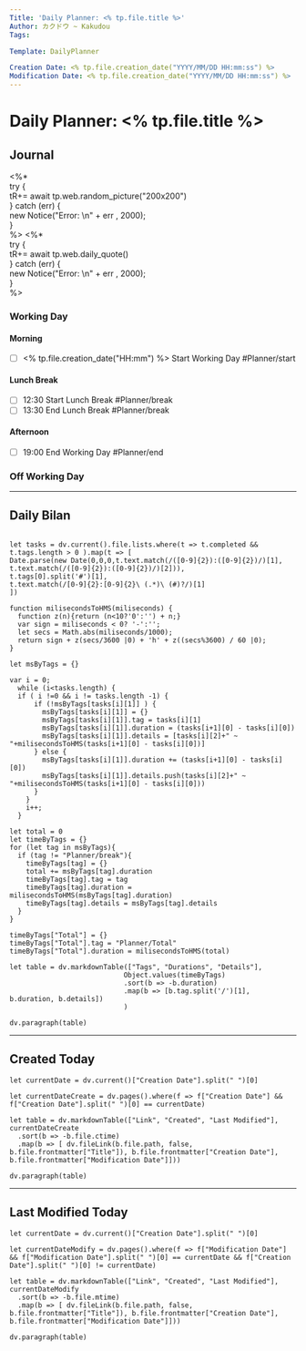 ```yaml
---
Title: 'Daily Planner: <% tp.file.title %>'
Author: カクドウ ~ Kakudou
Tags: 

Template: DailyPlanner

Creation Date: <% tp.file.creation_date("YYYY/MM/DD HH:mm:ss") %>
Modification Date: <% tp.file.creation_date("YYYY/MM/DD HH:mm:ss") %>
---
```


# Daily Planner: <% tp.file.title %>

## Journal

<%*  
		try {  
				tR+= await tp.web.random_picture("200x200")  
		} catch (err) {  
				new Notice("Error: \n" + err , 2000);  
		}  
%>
<%*  
		try {  
				tR+= await tp.web.daily_quote()  
		} catch (err) {  
				new Notice("Error: \n" + err , 2000);  
		}  
%>

### Working Day

#### Morning

- [ ] <% tp.file.creation_date("HH:mm") %> Start Working Day #Planner/start

#### Lunch Break

- [ ] 12:30 Start Lunch Break #Planner/break
- [ ] 13:30 End Lunch Break #Planner/break

#### Afternoon

- [ ] 19:00 End Working Day #Planner/end

### Off Working Day

---

## Daily Bilan

```dataviewjs

let tasks = dv.current().file.lists.where(t => t.completed && t.tags.length > 0 ).map(t => [
Date.parse(new Date(0,0,0,t.text.match(/([0-9]{2}):([0-9]{2})/)[1], t.text.match(/([0-9]{2}):([0-9]{2})/)[2])),
t.tags[0].split('#')[1],
t.text.match(/[0-9]{2}:[0-9]{2}\ (.*)\ (#)?/)[1]
])

function milisecondsToHMS(miliseconds) {
  function z(n){return (n<10?'0':'') + n;}
  var sign = miliseconds < 0? '-':'';
  let secs = Math.abs(miliseconds/1000);
  return sign + z(secs/3600 |0) + 'h' + z((secs%3600) / 60 |0);
}

let msByTags = {}

var i = 0;
  while (i<tasks.length) {
  if ( i !=0 && i != tasks.length -1) {
      if (!msByTags[tasks[i][1]] ) {
        msByTags[tasks[i][1]] = {}
        msByTags[tasks[i][1]].tag = tasks[i][1]
        msByTags[tasks[i][1]].duration = (tasks[i+1][0] - tasks[i][0])
        msByTags[tasks[i][1]].details = [tasks[i][2]+" ~ "+milisecondsToHMS(tasks[i+1][0] - tasks[i][0])]
      } else {
        msByTags[tasks[i][1]].duration += (tasks[i+1][0] - tasks[i][0])
        msByTags[tasks[i][1]].details.push(tasks[i][2]+" ~ "+milisecondsToHMS(tasks[i+1][0] - tasks[i][0]))
      }
    }
    i++;
  }

let total = 0
let timeByTags = {}
for (let tag in msByTags){
  if (tag != "Planner/break"){
    timeByTags[tag] = {}
    total += msByTags[tag].duration
    timeByTags[tag].tag = tag
    timeByTags[tag].duration = milisecondsToHMS(msByTags[tag].duration)
    timeByTags[tag].details = msByTags[tag].details
  }
}

timeByTags["Total"] = {}
timeByTags["Total"].tag = "Planner/Total"
timeByTags["Total"].duration = milisecondsToHMS(total)

let table = dv.markdownTable(["Tags", "Durations", "Details"],
                            Object.values(timeByTags)
                            .sort(b => -b.duration)
                            .map(b => [b.tag.split('/')[1], b.duration, b.details])
                            )

dv.paragraph(table)
```

---

## Created Today

```dataviewjs
let currentDate = dv.current()["Creation Date"].split(" ")[0]

let currentDateCreate = dv.pages().where(f => f["Creation Date"] && f["Creation Date"].split(" ")[0] == currentDate)

let table = dv.markdownTable(["Link", "Created", "Last Modified"], currentDateCreate
  .sort(b => -b.file.ctime)
  .map(b => [ dv.fileLink(b.file.path, false, b.file.frontmatter["Title"]), b.file.frontmatter["Creation Date"], b.file.frontmatter["Modification Date"]]))

dv.paragraph(table)
```

---

## Last Modified Today

```dataviewjs
let currentDate = dv.current()["Creation Date"].split(" ")[0]

let currentDateModify = dv.pages().where(f => f["Modification Date"] && f["Modification Date"].split(" ")[0] == currentDate && f["Creation Date"].split(" ")[0] != currentDate)

let table = dv.markdownTable(["Link", "Created", "Last Modified"], currentDateModify
  .sort(b => -b.file.mtime)
  .map(b => [ dv.fileLink(b.file.path, false, b.file.frontmatter["Title"]), b.file.frontmatter["Creation Date"], b.file.frontmatter["Modification Date"]]))

dv.paragraph(table)
```
